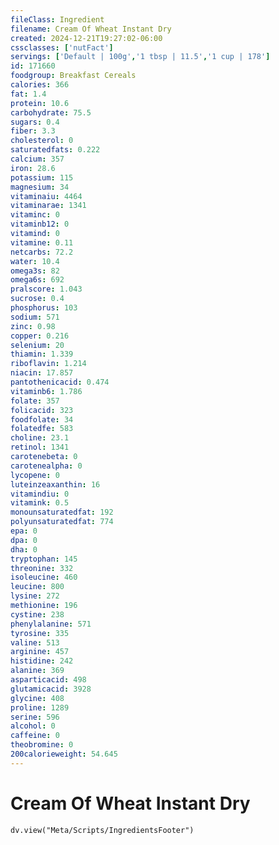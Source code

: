 ```yaml
---
fileClass: Ingredient
filename: Cream Of Wheat Instant Dry
created: 2024-12-21T19:27:02-06:00
cssclasses: ['nutFact']
servings: ['Default | 100g','1 tbsp | 11.5','1 cup | 178']
id: 171660
foodgroup: Breakfast Cereals
calories: 366
fat: 1.4
protein: 10.6
carbohydrate: 75.5
sugars: 0.4
fiber: 3.3
cholesterol: 0
saturatedfats: 0.222
calcium: 357
iron: 28.6
potassium: 115
magnesium: 34
vitaminaiu: 4464
vitaminarae: 1341
vitaminc: 0
vitaminb12: 0
vitamind: 0
vitamine: 0.11
netcarbs: 72.2
water: 10.4
omega3s: 82
omega6s: 692
pralscore: 1.043
sucrose: 0.4
phosphorus: 103
sodium: 571
zinc: 0.98
copper: 0.216
selenium: 20
thiamin: 1.339
riboflavin: 1.214
niacin: 17.857
pantothenicacid: 0.474
vitaminb6: 1.786
folate: 357
folicacid: 323
foodfolate: 34
folatedfe: 583
choline: 23.1
retinol: 1341
carotenebeta: 0
carotenealpha: 0
lycopene: 0
luteinzeaxanthin: 16
vitamindiu: 0
vitamink: 0.5
monounsaturatedfat: 192
polyunsaturatedfat: 774
epa: 0
dpa: 0
dha: 0
tryptophan: 145
threonine: 332
isoleucine: 460
leucine: 800
lysine: 272
methionine: 196
cystine: 238
phenylalanine: 571
tyrosine: 335
valine: 513
arginine: 457
histidine: 242
alanine: 369
asparticacid: 498
glutamicacid: 3928
glycine: 408
proline: 1289
serine: 596
alcohol: 0
caffeine: 0
theobromine: 0
200calorieweight: 54.645
---
```


# Cream Of Wheat Instant Dry

```dataviewjs
dv.view("Meta/Scripts/IngredientsFooter")
```